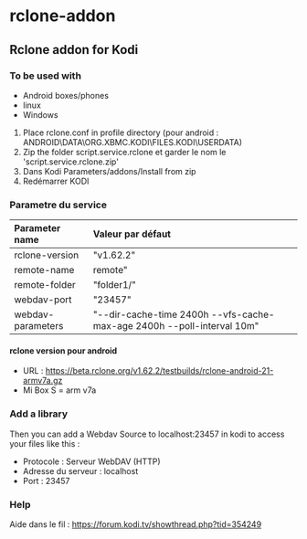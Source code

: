 # rclone-addon
## Rclone addon for Kodi 

### To be used with 
- Android boxes/phones
- linux
- Windows

1. Place rclone.conf in profile directory (pour android : ANDROID\DATA\ORG.XBMC.KODI\FILES\.KODI\USERDATA)
2. Zip the folder script.service.rclone et garder le nom le 'script.service.rclone.zip'
3. Dans Kodi Parameters/addons/Install from zip
4. Redémarrer KODI

### Parametre du service
|Parameter name|Valeur par défaut|
|:--|:--|
|rclone-version		|"v1.62.2"|
|remote-name			|remote"|
|remote-folder		|"folder1/"|
|webdav-port			|"23457"|
|webdav-parameters	|"--dir-cache-time 2400h --vfs-cache-max-age 2400h --poll-interval 10m"|

#### rclone version pour android

* URL : https://beta.rclone.org/v1.62.2/testbuilds/rclone-android-21-armv7a.gz
* Mi Box S = arm v7a

### Add a library
Then you can add a Webdav Source to localhost:23457 in kodi to access your files like this : 
  - Protocole : Serveur WebDAV (HTTP)
  - Adresse du serveur : localhost
  - Port : 23457

### Help
Aide dans le fil : https://forum.kodi.tv/showthread.php?tid=354249
